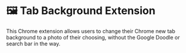 # 🖼️ Tab Background Extension

This Chrome extension allows users to change their Chrome new tab background to a photo of their choosing, without the Google Doodle or search bar in the way.
